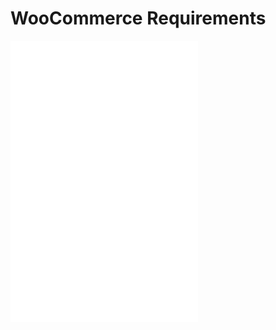# WooCommerce Requirements

<embed src="/reusables/for-developers/_platform_ecommerce_all_fast_access_requirement.md" />

<embed src="/reusables/for-developers/_platform_woocommerce_requirements.md" />

<embed src="/reusables/for-developers/_platform_attention_seller_onboarding_credentials_same_session_requirement.md" />
